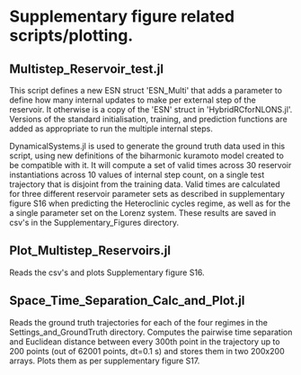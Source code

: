 # Supplementary figure related scripts/plotting.

## Multistep_Reservoir_test.jl

This script defines a new ESN struct 'ESN_Multi' that adds a parameter to define how many internal updates to make per external step of the reservoir. It otherwise is a copy of the 'ESN' struct in 'HybridRCforNLONS.jl'. Versions of the standard initialisation, training, and prediction functions are added as appropriate to run the multiple internal steps. 

DynamicalSystems.jl is used to generate the ground truth data used in this script, using new definitions of the biharmonic kuramoto model created to be compatible with it. It will compute a set of valid times across 30 reservoir instantiations across 10 values of internal step count, on a single test trajectory that is disjoint from the training data. Valid times are calculated for three different reservoir parameter sets as described in supplementary figure S16 when predicting the Heteroclinic cycles regime, as well as for the a single parameter set on the Lorenz system. These results are saved in csv's in the Supplementary_Figures directory. 

## Plot_Multistep_Reservoirs.jl

Reads the csv's and plots Supplementary figure S16. 

## Space_Time_Separation_Calc_and_Plot.jl

Reads the ground truth trajectories for each of the four regimes in the Settings_and_GroundTruth directory. Computes the pairwise time separation and Euclidean distance between every 300th point in the trajectory up to 200 points (out of 62001 points, dt=0.1 s) and stores them in two 200x200 arrays. Plots them as per supplementary figure S17.
